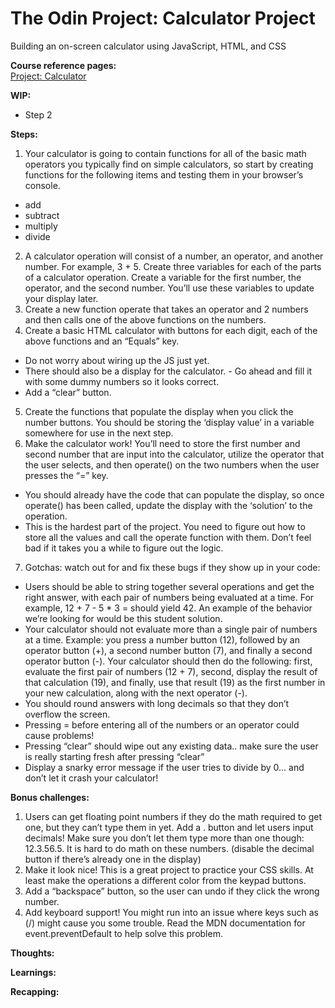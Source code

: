 # The Odin Project: Calculator Project

Building an on-screen calculator using JavaScript, HTML, and CSS

**Course reference pages:** \
[Project: Calculator](https://www.theodinproject.com/lessons/foundations-calculator)

**WIP:**
- Step 2

**Steps:**
1. Your calculator is going to contain functions for all of the basic math operators you typically find on simple calculators, so start by creating functions for the following items and testing them in your browser’s console.
- add
- subtract
- multiply
- divide
2. A calculator operation will consist of a number, an operator, and another number. For example, 3 + 5. Create three variables for each of the parts of a calculator operation. Create a variable for the first number, the operator, and the second number. You’ll use these variables to update your display later.
3. Create a new function operate that takes an operator and 2 numbers and then calls one of the above functions on the numbers.
4. Create a basic HTML calculator with buttons for each digit, each of the above functions and an “Equals” key.
- Do not worry about wiring up the JS just yet.
- There should also be a display for the calculator. - Go ahead and fill it with some dummy numbers so it looks correct.
- Add a “clear” button.
5. Create the functions that populate the display when you click the number buttons. You should be storing the ‘display value’ in a variable somewhere for use in the next step.
6. Make the calculator work! You’ll need to store the first number and second number that are input into the calculator, utilize the operator that the user selects, and then operate() on the two numbers when the user presses the “=” key.
- You should already have the code that can populate the display, so once operate() has been called, update the display with the ‘solution’ to the operation.
- This is the hardest part of the project. You need to figure out how to store all the values and call the operate function with them. Don’t feel bad if it takes you a while to figure out the logic.
7. Gotchas: watch out for and fix these bugs if they show up in your code:
- Users should be able to string together several operations and get the right answer, with each pair of numbers being evaluated at a time. For example, 12 + 7 - 5 * 3 = should yield 42. An example of the behavior we’re looking for would be this student solution.
- Your calculator should not evaluate more than a single pair of numbers at a time. Example: you press a number button (12), followed by an operator button (+), a second number button (7), and finally a second operator button (-). Your calculator should then do the following: first, evaluate the first pair of numbers (12 + 7), second, display the result of that calculation (19), and finally, use that result (19) as the first number in your new calculation, along with the next operator (-).
- You should round answers with long decimals so that they don’t overflow the screen.
- Pressing = before entering all of the numbers or an operator could cause problems!
- Pressing “clear” should wipe out any existing data.. make sure the user is really starting fresh after pressing “clear”
- Display a snarky error message if the user tries to divide by 0… and don’t let it crash your calculator!

**Bonus challenges:**
1. Users can get floating point numbers if they do the math required to get one, but they can’t type them in yet. Add a . button and let users input decimals! Make sure you don’t let them type more than one though: 12.3.56.5. It is hard to do math on these numbers. (disable the decimal button if there’s already one in the display)
2. Make it look nice! This is a great project to practice your CSS skills. At least make the operations a different color from the keypad buttons.
3. Add a “backspace” button, so the user can undo if they click the wrong number.
4. Add keyboard support! You might run into an issue where keys such as (/) might cause you some trouble. Read the MDN documentation for event.preventDefault to help solve this problem.


**Thoughts:**

**Learnings:**

**Recapping:**


